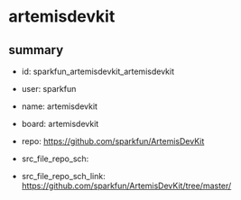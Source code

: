 # artemisdevkit
 
## summary 
* id: sparkfun_artemisdevkit_artemisdevkit
* user: sparkfun
* name: artemisdevkit
* board: artemisdevkit
* repo: https://github.com/sparkfun/ArtemisDevKit



* src_file_repo_sch: 
* src_file_repo_sch_link: https://github.com/sparkfun/ArtemisDevKit/tree/master/






